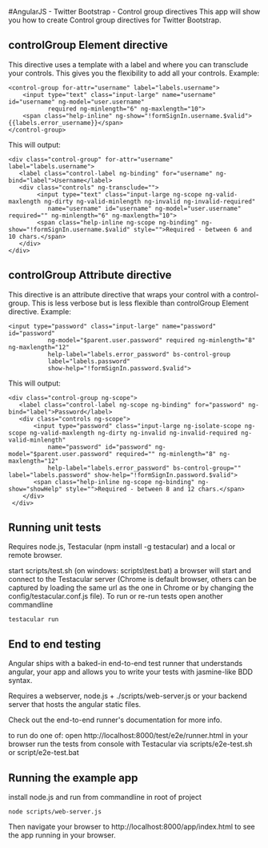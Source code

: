 #AngularJS - Twitter Bootstrap - Control group directives
This app will show you how to create Control group directives for Twitter Bootstrap.

## controlGroup Element directive
This directive uses a template with a label and where you can transclude your controls.
This gives you the flexibility to add all your controls.
Example:
```
<control-group for-attr="username" label="labels.username">
    <input type="text" class="input-large" name="username" id="username" ng-model="user.username"
           required ng-minlength="6" ng-maxlength="10">
    <span class="help-inline" ng-show="!formSignIn.username.$valid">{{labels.error_username}}</span>
</control-group>
 ```

 This will output:
  ```
  <div class="control-group" for-attr="username" label="labels.username">
     <label class="control-label ng-binding" for="username" ng-bind="label">Username</label>
     <div class="controls" ng-transclude="">
          <input type="text" class="input-large ng-scope ng-valid-maxlength ng-dirty ng-valid-minlength ng-invalid ng-invalid-required"
             name="username" id="username" ng-model="user.username" required="" ng-minlength="6" ng-maxlength="10">
          <span class="help-inline ng-scope ng-binding" ng-show="!formSignIn.username.$valid" style="">Required - between 6 and 10 chars.</span>
     </div>
  </div>
   ```

## controlGroup Attribute directive
This directive is an attribute directive that wraps your control with a control-group.
This is less verbose but is less flexible than controlGroup Element directive.
Example:
```
<input type="password" class="input-large" name="password" id="password"
           ng-model="$parent.user.password" required ng-minlength="8" ng-maxlength="12"
           help-label="labels.error_password" bs-control-group
           label="labels.password"
           show-help="!formSignIn.password.$valid">
 ```

 This will output:
 ```
 <div class="control-group ng-scope">
    <label class="control-label ng-scope ng-binding" for="password" ng-bind="label">Password</label>
    <div class="controls ng-scope">
        <input type="password" class="input-large ng-isolate-scope ng-scope ng-valid-maxlength ng-dirty ng-invalid ng-invalid-required ng-valid-minlength"
            name="password" id="password" ng-model="$parent.user.password" required="" ng-minlength="8" ng-maxlength="12"
            help-label="labels.error_password" bs-control-group="" label="labels.password" show-help="!formSignIn.password.$valid">
        <span class="help-inline ng-scope ng-binding" ng-show="showHelp" style="">Required - between 8 and 12 chars.</span>
     </div>
  </div>
  ```


## Running unit tests

Requires node.js, Testacular (npm install -g testacular) and a local or remote browser.

start scripts/test.sh (on windows: scripts\test.bat)
a browser will start and connect to the Testacular server (Chrome is default browser, others can be captured by loading the same url as the one in Chrome or by changing the config/testacular.conf.js file).
To run or re-run tests open another commandline
 ```
 testacular run
 ```

## End to end testing

Angular ships with a baked-in end-to-end test runner that understands angular, your app and allows you to write your tests with jasmine-like BDD syntax.

Requires a webserver, node.js + ./scripts/web-server.js or your backend server that hosts the angular static files.

Check out the end-to-end runner's documentation for more info.

to run do one of:
open http://localhost:8000/test/e2e/runner.html in your browser
run the tests from console with Testacular via scripts/e2e-test.sh or script/e2e-test.bat

## Running the example app

install node.js and run from commandline in root of project
 ```
 node scripts/web-server.js
   ```
Then navigate your browser to http://localhost:8000/app/index.html to see the app running in your browser.